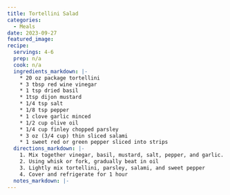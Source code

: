 ```yaml
---
title: Tortellini Salad
categories: 
  - Meals
date: 2023-09-27
featured_image: 
recipe:
  servings: 4-6
  prep: n/a
  cook: n/a
  ingredients_markdown: |-
    * 20 oz package tortellini
    * 3 tbsp red wine vinegar 
    * 1 tsp dried basil
    * 1tsp dijon mustard
    * 1/4 tsp salt
    * 1/8 tsp pepper
    * 1 clove garlic minced 
    * 1/2 cup olive oil
    * 1/4 cup finley chopped parsley 
    * 3 oz (3/4 cup) thin sliced salami 
    * 1 sweet red or green pepper sliced into strips
  directions_markdown: |-
    1. Mix together vinegar, basil, mustard, salt, pepper, and garlic. 
    2. Using whisk or fork, gradually beat in oil
    3. Lightly mix tortellini, parsley, salami, and sweet pepper
    4. Cover and refrigerate for 1 hour 
  notes_markdown: |-
---
```

